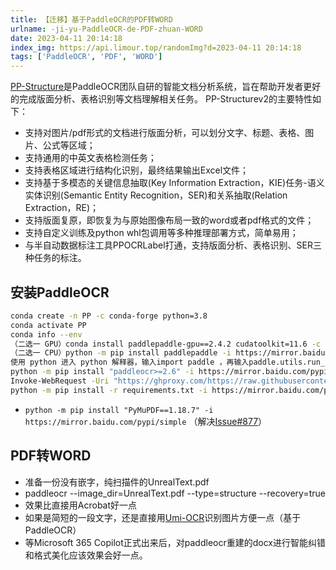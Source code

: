 ```yaml
---
title: 【迁移】基于PaddleOCR的PDF转WORD
urlname: -ji-yu-PaddleOCR-de-PDF-zhuan-WORD
date: 2023-04-11 20:14:18
index_img: https://api.limour.top/randomImg?d=2023-04-11 20:14:18
tags: ['PaddleOCR', 'PDF', 'WORD']
---
```

[PP-Structure](https://github.com/PaddlePaddle/PaddleOCR)是PaddleOCR团队自研的智能文档分析系统，旨在帮助开发者更好的完成版面分析、表格识别等文档理解相关任务。
PP-Structurev2的主要特性如下：
+ 支持对图片/pdf形式的文档进行版面分析，可以划分文字、标题、表格、图片、公式等区域；
+ 支持通用的中英文表格检测任务；
+ 支持表格区域进行结构化识别，最终结果输出Excel文件；
+ 支持基于多模态的关键信息抽取(Key Information Extraction，KIE)任务-语义实体识别(Semantic Entity Recognition，SER)和关系抽取(Relation Extraction，RE)；
+ 支持版面复原，即恢复为与原始图像布局一致的word或者pdf格式的文件；
+ 支持自定义训练及python whl包调用等多种推理部署方式，简单易用；
+ 与半自动数据标注工具PPOCRLabel打通，支持版面分析、表格识别、SER三种任务的标注。
## 安装PaddleOCR
```bash
conda create -n PP -c conda-forge python=3.8
conda activate PP
conda info --env
（二选一 GPU）conda install paddlepaddle-gpu==2.4.2 cudatoolkit=11.6 -c https://mirrors.tuna.tsinghua.edu.cn/anaconda/cloud/Paddle/ -c conda-forge
（二选一 CPU）python -m pip install paddlepaddle -i https://mirror.baidu.com/pypi/simple
使用 python 进入 python 解释器，输入import paddle ，再输入paddle.utils.run_check()
python -m pip install "paddleocr>=2.6" -i https://mirror.baidu.com/pypi/simple
Invoke-WebRequest -Uri "https://ghproxy.com/https://raw.githubusercontent.com/PaddlePaddle/PaddleOCR/release/2.6/ppstructure/recovery/requirements.txt" -OutFile "requirements.txt"
python -m pip install -r requirements.txt -i https://mirror.baidu.com/pypi/simple
```
+ `python -m pip install "PyMuPDF==1.18.7" -i https://mirror.baidu.com/pypi/simple` （解决[Issue#877](https://github.com/pymupdf/PyMuPDF/issues/877)）
## PDF转WORD
+ 准备一份没有嵌字，纯扫描件的UnrealText.pdf
+ paddleocr --image_dir=UnrealText.pdf --type=structure --recovery=true
+ 效果比直接用Acrobat好一点
+ 如果是简短的一段文字，还是直接用[Umi-OCR](https://github.com/hiroi-sora/Umi-OCR/releases)识别图片方便一点（基于PaddleOCR）
+ 等Microsoft 365 Copilot正式出来后，对paddleocr重建的docx进行智能纠错和格式美化应该效果会好一点。